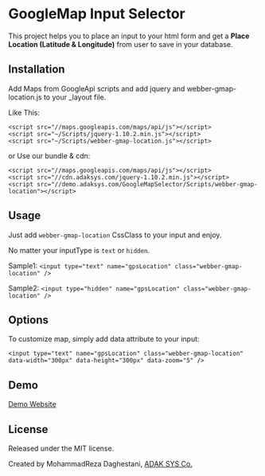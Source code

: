 # GoogleMap Input Selector

This project helps you to place an input to your html form and get a **Place Location (Latitude & Longitude)** from user to save in your database.

## Installation

Add Maps from GoogleApi scripts and add jquery and webber-gmap-location.js to your _layout file.

Like This:
```
<script src="//maps.googleapis.com/maps/api/js"></script>
<script src="~/Scripts/jquery-1.10.2.min.js"></script>
<script src="~/Scripts/webber-gmap-location.js"></script>
```
or Use our bundle & cdn:
```
<script src="//maps.googleapis.com/maps/api/js"></script>
<script src="//cdn.adaksys.com/jquery-1.10.2.min.js"></script>
<script src="//demo.adaksys.com/GoogleMapSelector/Scripts/webber-gmap-location"></script>
```


## Usage

Just add `webber-gmap-location` CssClass to your input and enjoy.

No matter your inputType is `text` or `hidden`.

Sample1: `<input type="text" name="gpsLocation" class="webber-gmap-location" />`

Sample2: `<input type="hidden" name="gpsLocation" class="webber-gmap-location" />`

## Options

To customize map, simply add data attribute to your input:

`<input type="text" name="gpsLocation" class="webber-gmap-location" data-width="300px" data-height="300px" data-zoom="5" />`

## Demo

[Demo Website](http://demo.adaksys.com/GoogleMapSelector)

## License

Released under the MIT license.

Created by MohammadReza Daghestani, [ADAK SYS Co.](http://adaksys.com/)